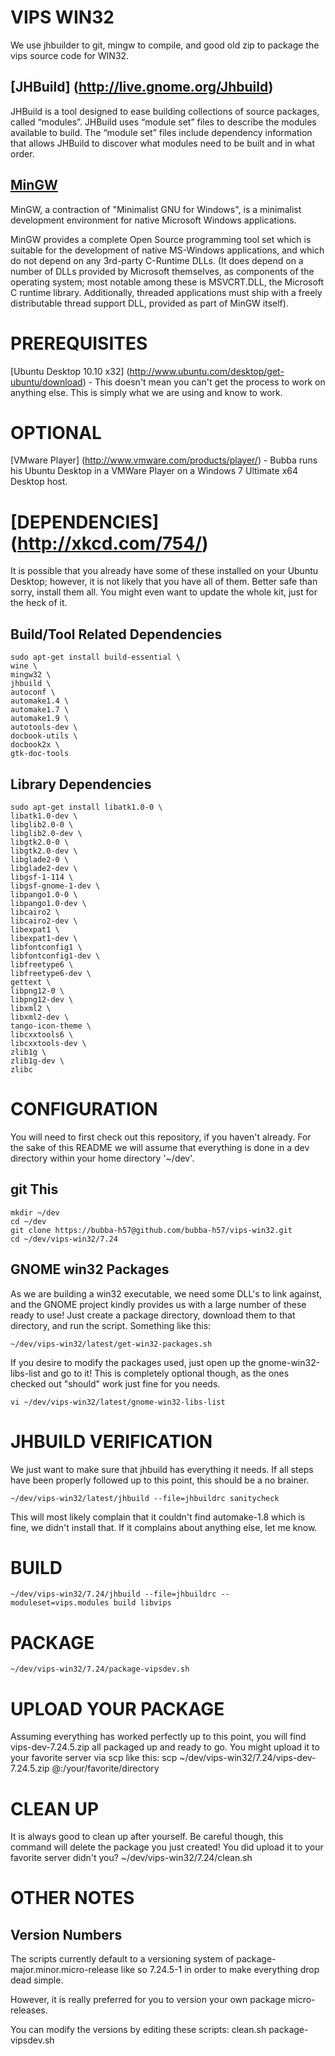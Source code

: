 VIPS WIN32
==========

We use jhbuilder to git, mingw to compile, and good old zip to package the vips source code for WIN32. 

[JHBuild] (http://live.gnome.org/Jhbuild)
-----------------------------------------

JHBuild is a tool designed to ease building collections of source packages, called “modules”. JHBuild uses “module set” files to describe the modules available to build. The “module set” files include dependency information that allows JHBuild to discover what modules need to be built and in what order. 

[MinGW](http://www.mingw.org/)
-----------------------------

MinGW, a contraction of "Minimalist GNU for Windows", is a minimalist development environment for native Microsoft Windows applications.

MinGW provides a complete Open Source programming tool set which is suitable for the development of native MS-Windows applications, and which do not depend on any 3rd-party C-Runtime DLLs. (It does depend on a number of DLLs provided by Microsoft themselves, as components of the operating system; most notable among these is MSVCRT.DLL, the Microsoft C runtime library. Additionally, threaded applications must ship with a freely distributable thread support DLL, provided as part of MinGW itself).

PREREQUISITES
=============
[Ubuntu Desktop 10.10 x32] (http://www.ubuntu.com/desktop/get-ubuntu/download) - This doesn't mean you can't get the process to work on anything else. This is simply what we are using and know to work.

OPTIONAL
========
[VMware Player] (http://www.vmware.com/products/player/) - Bubba runs his Ubuntu Desktop in a VMWare Player on a Windows 7 Ultimate x64 Desktop host.

[DEPENDENCIES] (http://xkcd.com/754/)
==============
It is possible that you already have some of these installed on your Ubuntu Desktop; however, it is not likely that you have all of them. Better safe than sorry, install them all. You might even want to update the whole kit, just for the heck of it.

Build/Tool Related Dependencies
-------
	sudo apt-get install build-essential \
	wine \
	mingw32 \
	jhbuild \
	autoconf \
	automake1.4 \
	automake1.7 \
	automake1.9 \
	autotools-dev \
	docbook-utils \
	docbook2x \
	gtk-doc-tools

Library Dependencies
-------
	sudo apt-get install libatk1.0-0 \
	libatk1.0-dev \
	libglib2.0-0 \
	libglib2.0-dev \
	libgtk2.0-0 \
	libgtk2.0-dev \
	libglade2-0 \
	libglade2-dev \
	libgsf-1-114 \
	libgsf-gnome-1-dev \
	libpango1.0-0 \
	libpango1.0-dev \
	libcairo2 \
	libcairo2-dev \
	libexpat1 \
	libexpat1-dev \
	libfontconfig1 \
	libfontconfig1-dev \
	libfreetype6 \
	libfreetype6-dev \
	gettext \
	libpng12-0 \
	libpng12-dev \
	libxml2 \
	libxml2-dev \
	tango-icon-theme \
	libcxxtools6 \
	libcxxtools-dev \
	zlib1g \
	zlib1g-dev \
	zlibc 

CONFIGURATION
=============
You will need to first check out this repository, if you haven't already. For the sake of this README we will assume that everything is done in a dev directory within your home directory '~/dev'.

git This
--------
	mkdir ~/dev
	cd ~/dev
	git clone https://bubba-h57@github.com/bubba-h57/vips-win32.git
	cd ~/dev/vips-win32/7.24

GNOME win32 Packages
---------
As we are building a win32 executable, we need some DLL's to link against, and the GNOME project kindly provides us with a large number of these ready to use! Just create a package directory, download them to that directory, and run the script. Something like this:

	~/dev/vips-win32/latest/get-win32-packages.sh


If you desire to modify the packages used, just open up the gnome-win32-libs-list and go to it! This is completely optional though, as the ones checked out "should" work just fine for you needs.

	vi ~/dev/vips-win32/latest/gnome-win32-libs-list

JHBUILD VERIFICATION
====================
We just want to make sure that jhbuild has everything it needs. If all steps have been properly followed up to this point, this should be a no brainer.
	
	~/dev/vips-win32/latest/jhbuild --file=jhbuildrc sanitycheck

This will most likely complain that it couldn't find automake-1.8 which is fine, we didn't install that. If it complains about anything else, let me know.


BUILD
=====
	~/dev/vips-win32/7.24/jhbuild --file=jhbuildrc --moduleset=vips.modules build libvips

PACKAGE
=======
	~/dev/vips-win32/7.24/package-vipsdev.sh

UPLOAD YOUR PACKAGE
===================
Assuming everything has worked perfectly up to this point, you will find vips-dev-7.24.5.zip all packaged up and ready to go. You might upload it to your favorite server via scp like this:
	scp ~/dev/vips-win32/7.24/vips-dev-7.24.5.zip <YOURID>@<YOURSERVER>:/your/favorite/directory

CLEAN UP
========
It is always good to clean up after yourself. Be careful though, this command will delete the package you just created! You did upload it to your favorite server didn't you?
	~/dev/vips-win32/7.24/clean.sh

OTHER NOTES
===========
Version Numbers
---------------
The scripts currently default to a versioning system of package-major.minor.micro-release like so 7.24.5-1 in order to make everything drop dead simple.

However, it is really preferred for you to version your own package micro-releases.

You can modify the versions by editing these scripts:
	clean.sh
	package-vipsdev.sh